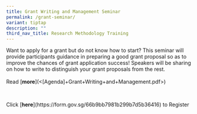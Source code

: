 ```yaml
---
title: Grant Writing and Management Seminar
permalink: /grant-seminar/
variant: tiptap
description: ""
third_nav_title: Research Methodology Training
---
```

<p>Want to apply for a grant but do not know how to start? This seminar will
provide participants guidance in preparing a good grant proposal so as
to improve the chances of grant application success! Speakers will be sharing
on how to write to distinguish your grant proposals from the rest.&nbsp;
<br>
<br>Read&nbsp;[<strong>more</strong>](&lt;[Agenda]+Grant+Writing+and+Management.pdf&gt;)</p>
<p>&nbsp;</p>
<p>Click&nbsp;[<strong>here</strong>](<a rel="noopener noreferrer nofollow" target="_blank">https://form.gov.sg/66b9bb7981b299b7d5b36416</a>)&nbsp;to
Register</p>